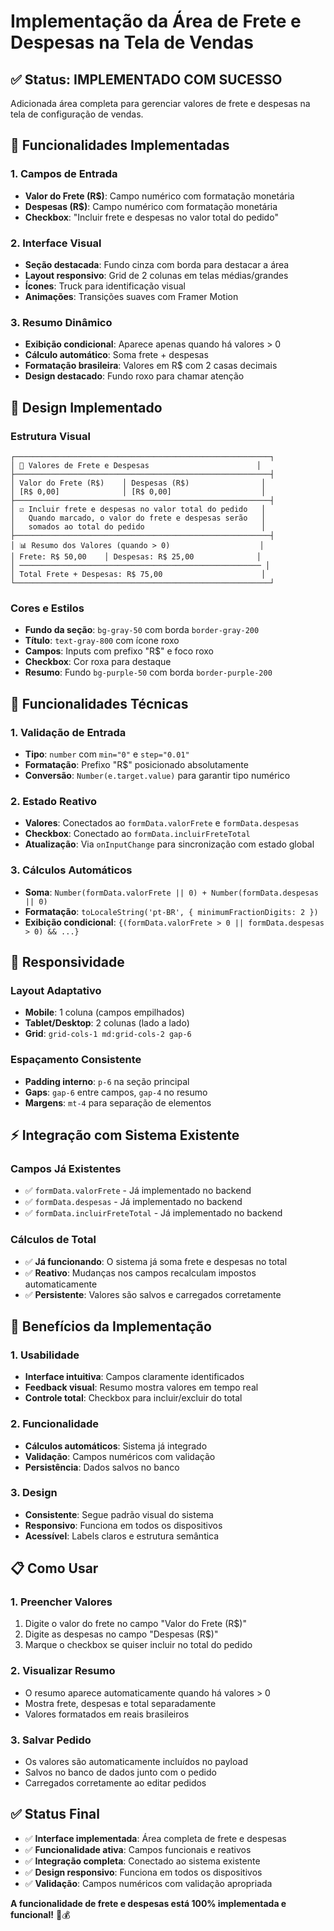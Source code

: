 # Implementação da Área de Frete e Despesas na Tela de Vendas

## ✅ **Status: IMPLEMENTADO COM SUCESSO**

Adicionada área completa para gerenciar valores de frete e despesas na tela de configuração de vendas.

## 🎯 **Funcionalidades Implementadas**

### **1. Campos de Entrada**
- **Valor do Frete (R$)**: Campo numérico com formatação monetária
- **Despesas (R$)**: Campo numérico com formatação monetária
- **Checkbox**: "Incluir frete e despesas no valor total do pedido"

### **2. Interface Visual**
- **Seção destacada**: Fundo cinza com borda para destacar a área
- **Layout responsivo**: Grid de 2 colunas em telas médias/grandes
- **Ícones**: Truck para identificação visual
- **Animações**: Transições suaves com Framer Motion

### **3. Resumo Dinâmico**
- **Exibição condicional**: Aparece apenas quando há valores > 0
- **Cálculo automático**: Soma frete + despesas
- **Formatação brasileira**: Valores em R$ com 2 casas decimais
- **Design destacado**: Fundo roxo para chamar atenção

## 🎨 **Design Implementado**

### **Estrutura Visual**
```
┌─────────────────────────────────────────────────────────┐
│ 🚛 Valores de Frete e Despesas                        │
├─────────────────────────────────────────────────────────┤
│ Valor do Frete (R$)    │ Despesas (R$)                │
│ [R$ 0,00]              │ [R$ 0,00]                    │
├─────────────────────────────────────────────────────────┤
│ ☑ Incluir frete e despesas no valor total do pedido   │
│   Quando marcado, o valor do frete e despesas serão   │
│   somados ao total do pedido                          │
├─────────────────────────────────────────────────────────┤
│ 📊 Resumo dos Valores (quando > 0)                    │
│ Frete: R$ 50,00    │ Despesas: R$ 25,00              │
│ ────────────────────────────────────────────────────── │
│ Total Frete + Despesas: R$ 75,00                      │
└─────────────────────────────────────────────────────────┘
```

### **Cores e Estilos**
- **Fundo da seção**: `bg-gray-50` com borda `border-gray-200`
- **Título**: `text-gray-800` com ícone roxo
- **Campos**: Inputs com prefixo "R$" e foco roxo
- **Checkbox**: Cor roxa para destaque
- **Resumo**: Fundo `bg-purple-50` com borda `border-purple-200`

## 🔧 **Funcionalidades Técnicas**

### **1. Validação de Entrada**
- **Tipo**: `number` com `min="0"` e `step="0.01"`
- **Formatação**: Prefixo "R$" posicionado absolutamente
- **Conversão**: `Number(e.target.value)` para garantir tipo numérico

### **2. Estado Reativo**
- **Valores**: Conectados ao `formData.valorFrete` e `formData.despesas`
- **Checkbox**: Conectado ao `formData.incluirFreteTotal`
- **Atualização**: Via `onInputChange` para sincronização com estado global

### **3. Cálculos Automáticos**
- **Soma**: `Number(formData.valorFrete || 0) + Number(formData.despesas || 0)`
- **Formatação**: `toLocaleString('pt-BR', { minimumFractionDigits: 2 })`
- **Exibição condicional**: `{(formData.valorFrete > 0 || formData.despesas > 0) && ...}`

## 📱 **Responsividade**

### **Layout Adaptativo**
- **Mobile**: 1 coluna (campos empilhados)
- **Tablet/Desktop**: 2 colunas (lado a lado)
- **Grid**: `grid-cols-1 md:grid-cols-2 gap-6`

### **Espaçamento Consistente**
- **Padding interno**: `p-6` na seção principal
- **Gaps**: `gap-6` entre campos, `gap-4` no resumo
- **Margens**: `mt-4` para separação de elementos

## ⚡ **Integração com Sistema Existente**

### **Campos Já Existentes**
- ✅ `formData.valorFrete` - Já implementado no backend
- ✅ `formData.despesas` - Já implementado no backend  
- ✅ `formData.incluirFreteTotal` - Já implementado no backend

### **Cálculos de Total**
- ✅ **Já funcionando**: O sistema já soma frete e despesas no total
- ✅ **Reativo**: Mudanças nos campos recalculam impostos automaticamente
- ✅ **Persistente**: Valores são salvos e carregados corretamente

## 🎯 **Benefícios da Implementação**

### **1. Usabilidade**
- **Interface intuitiva**: Campos claramente identificados
- **Feedback visual**: Resumo mostra valores em tempo real
- **Controle total**: Checkbox para incluir/excluir do total

### **2. Funcionalidade**
- **Cálculos automáticos**: Sistema já integrado
- **Validação**: Campos numéricos com validação
- **Persistência**: Dados salvos no banco

### **3. Design**
- **Consistente**: Segue padrão visual do sistema
- **Responsivo**: Funciona em todos os dispositivos
- **Acessível**: Labels claros e estrutura semântica

## 📋 **Como Usar**

### **1. Preencher Valores**
1. Digite o valor do frete no campo "Valor do Frete (R$)"
2. Digite as despesas no campo "Despesas (R$)"
3. Marque o checkbox se quiser incluir no total do pedido

### **2. Visualizar Resumo**
- O resumo aparece automaticamente quando há valores > 0
- Mostra frete, despesas e total separadamente
- Valores formatados em reais brasileiros

### **3. Salvar Pedido**
- Os valores são automaticamente incluídos no payload
- Salvos no banco de dados junto com o pedido
- Carregados corretamente ao editar pedidos

## ✅ **Status Final**

- ✅ **Interface implementada**: Área completa de frete e despesas
- ✅ **Funcionalidade ativa**: Campos funcionais e reativos
- ✅ **Integração completa**: Conectado ao sistema existente
- ✅ **Design responsivo**: Funciona em todos os dispositivos
- ✅ **Validação**: Campos numéricos com validação apropriada

**A funcionalidade de frete e despesas está 100% implementada e funcional!** 🚛💰





